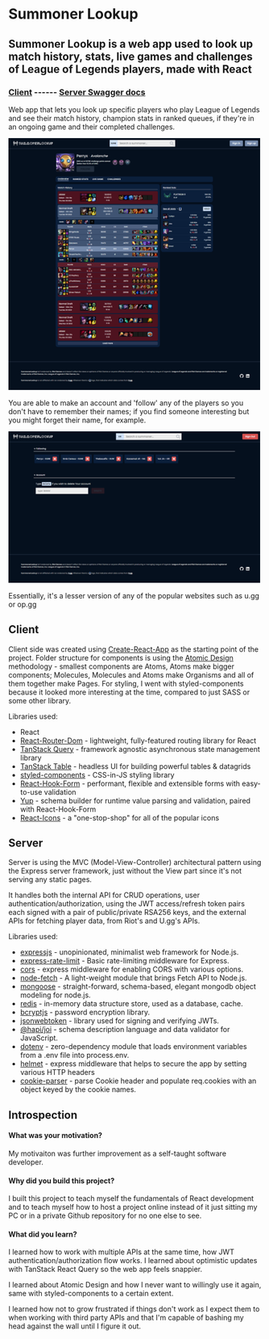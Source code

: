 # Summoner Lookup

## Summoner Lookup is a web app used to look up match history, stats, live games and challenges of League of Legends players, made with React

### [Client](https://summonerlookup-production-fe40.up.railway.app) ------ [Server Swagger docs](https://slup-server-production.up.railway.app/docs)

Web app that lets you look up specific players who play League of Legends and see their match history, champion stats in ranked queues, if they're in an ongoing game and their completed challenges. 

<img src="readme/overview.png" width="500">

You are able to make an account and 'follow' any of the players so you don't have to remember their names; if you find someone interesting but you might forget their name, for example.

<img src="readme/profile.png" width="500">

Essentially, it's a lesser version of any of the popular websites such as u.gg or op.gg
## Client

Client side was created using [Create-React-App](https://reactjs.org/docs/create-a-new-react-app.html) as the starting point of the project. Folder structure for components is using the [Atomic Design](https://danilowoz.com/blog/atomic-design-with-react) methodology - smallest components are Atoms, Atoms make bigger components; Molecules, Molecules and Atoms make Organisms and all of them together make Pages. For styling, I went with styled-components because it looked more interesting at the time, compared to just SASS or some other library.

Libraries used:
* React
* [React-Router-Dom](https://reactrouter.com/en/main) - lightweight, fully-featured routing library for React
* [TanStack Query](https://tanstack.com/query/v4) - framework agnostic asynchronous state management library
* [TanStack Table](https://tanstack.com/table/v8) - headless UI for building powerful tables & datagrids
* [styled-components](https://styled-components.com/) - CSS-in-JS styling library
* [React-Hook-Form](https://react-hook-form.com/) - performant, flexible and extensible forms with easy-to-use validation
* [Yup](https://github.com/jquense/yup) - schema builder for runtime value parsing and validation, paired with React-Hook-Form
* [React-Icons](https://react-icons.github.io/react-icons) - a "one-stop-shop" for all of the popular icons

## Server

Server is using the MVC (Model-View-Controller) architectural pattern using the Express server framework, just without the View part since it's not serving any static pages.

It handles both the internal API for CRUD operations, user authentication/authorization, using the JWT access/refresh token pairs each signed with a pair of public/private RSA256 keys, and the external APIs for fetching player data, from Riot's and U.gg's APIs.

Libraries used:
* [expressjs](https://expressjs.com/) - unopinionated, minimalist web framework for Node.js.
* [express-rate-limit](https://github.com/express-rate-limit/express-rate-limit) - Basic rate-limiting middleware for Express.
* [cors](https://github.com/expressjs/cors) - express middleware for enabling CORS with various options.
* [node-fetch](https://github.com/node-fetch/node-fetch) - A light-weight module that brings Fetch API to Node.js.
* [mongoose](https://mongoosejs.com/) - straight-forward, schema-based, elegant mongodb object modeling for node.js.
* [redis](https://redis.io/) - in-memory data structure store, used as a database, cache.
* [bcryptjs](https://github.com/dcodeIO/bcrypt.js) - password encryption library.
* [jsonwebtoken](https://github.com/auth0/node-jsonwebtoken) - library used for signing and verifying JWTs.
* [@hapi/joi](https://github.com/hapijs/joi) - schema description language and data validator for JavaScript.
* [dotenv](https://github.com/motdotla/dotenv) - zero-dependency module that loads environment variables from a .env file into process.env.
* [helmet](https://github.com/helmetjs/helmet) - express middleware that helps to secure the app by setting various HTTP headers
* [cookie-parser](https://github.com/expressjs/cookie-parser) - parse Cookie header and populate req.cookies with an object keyed by the cookie names.
## Introspection

#### What was your motivation?

My motivaiton was further improvement as a self-taught software developer. 

#### Why did you build this project?

I built this project to teach myself the fundamentals of React development and to teach myself how to host a project online instead of it just sitting my PC or in a private Github repository for no one else to see.

#### What did you learn?

I learned how to work with multiple APIs at the same time, how JWT authentication/authorization flow works. I learned about optimistic updates with TanStack React Query so the web app feels snappier.

I learned about Atomic Design and how I never want to willingly use it again, same with styled-components to a certain extent. 

I learned how not to grow frustrated if things don't work as I expect them to when working with third party APIs and that I'm capable of bashing my head against the wall until I figure it out.
